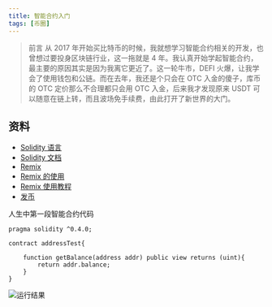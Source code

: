 ```yaml
---
title: 智能合约入门
tags: [币圈]
---
```


> 前言
> 从 2017 年开始买比特币的时候，我就想学习智能合约相关的开发，也曾想过要投身区块链行业，这一拖就是 4 年。我认真开始学起智能合约，最主要的原因其实是因为我离它更近了。这一轮牛市，DEFI 火爆，让我学会了使用钱包和公链。而在去年，我还是个只会在 OTC 入金的傻子，库币的 OTC 定价那么不合理都只会用 OTC 入金，后来我才发现原来 USDT 可以随意在链上转，而且波场免手续费，由此打开了新世界的大门。

<!--more-->

## 资料

- [Solidity 语言](https://solidity.tryblockchain.org/Solidity-%E8%AF%AD%E8%A8%80%E4%BB%8B%E7%BB%8D.html)
- [Solidity 文档](https://solidity-cn.readthedocs.io/zh/develop/index.html)
- [Remix](http://remix.ethereum.org/)
- [Remix 的使用](https://www.jianshu.com/p/8e9882f626f0)
- [Remix 使用教程](https://donaldhan.github.io/blockchain/2020/05/19/RemixIDE%E4%BD%BF%E7%94%A8%E6%95%99%E7%A8%8B.html)
- [发币](https://juejin.cn/post/6844903679938527246)

人生中第一段智能合约代码

```
pragma solidity ^0.4.0;

contract addressTest{

    function getBalance(address addr) public view returns (uint){
        return addr.balance;
    }
}
```

![运行结果](https://i.loli.net/2021/06/28/NrE2xhpHcPInLAX.png)

